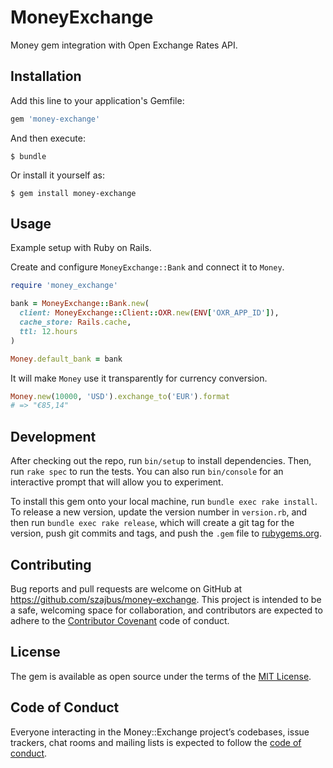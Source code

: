 # MoneyExchange

Money gem integration with Open Exchange Rates API.

## Installation

Add this line to your application's Gemfile:

```ruby
gem 'money-exchange'
```

And then execute:

    $ bundle

Or install it yourself as:

    $ gem install money-exchange

## Usage

Example setup with Ruby on Rails.

Create and configure `MoneyExchange::Bank` and connect it to `Money`.

```ruby
require 'money_exchange'

bank = MoneyExchange::Bank.new(
  client: MoneyExchange::Client::OXR.new(ENV['OXR_APP_ID']),
  cache_store: Rails.cache,
  ttl: 12.hours
)

Money.default_bank = bank
```

It will make `Money` use it transparently for currency conversion.

```ruby
Money.new(10000, 'USD').exchange_to('EUR').format
# => "€85,14"
```

## Development

After checking out the repo, run `bin/setup` to install dependencies. Then, run `rake spec` to run the tests. You can also run `bin/console` for an interactive prompt that will allow you to experiment.

To install this gem onto your local machine, run `bundle exec rake install`. To release a new version, update the version number in `version.rb`, and then run `bundle exec rake release`, which will create a git tag for the version, push git commits and tags, and push the `.gem` file to [rubygems.org](https://rubygems.org).

## Contributing

Bug reports and pull requests are welcome on GitHub at https://github.com/szajbus/money-exchange. This project is intended to be a safe, welcoming space for collaboration, and contributors are expected to adhere to the [Contributor Covenant](http://contributor-covenant.org) code of conduct.

## License

The gem is available as open source under the terms of the [MIT License](https://opensource.org/licenses/MIT).

## Code of Conduct

Everyone interacting in the Money::Exchange project’s codebases, issue trackers, chat rooms and mailing lists is expected to follow the [code of conduct](https://github.com/[USERNAME]/money-exchange/blob/master/CODE_OF_CONDUCT.md).
